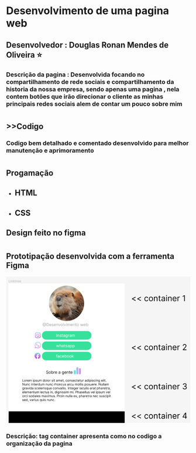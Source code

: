 # Desenvolvimento de uma pagina web
## Desenvolvedor : Douglas Ronan Mendes de Oliveira ⭐
### Descrição da pagina : Desenvolvida focando no compartilhamento de rede sociais e compartilhamento da historia da nossa empresa, sendo apenas uma pagina , nela contem botões que irão direcionar o cliente as minhas principais redes sociais alem de contar um pouco sobre mim
#
## >>Codigo
### Codigo bem detalhado e comentado desenvolvido para melhor manutenção e aprimoramento
 
#
##  Progamação
-   HTML
    -
-   CSS
    -
## Design feito no figma 

#
## Prototipação desenvolvida com a ferramenta Figma
![img](/imagens%20readme/imagem_figma.png)
### Descrição: tag container apresenta como no codigo a organização da pagina 